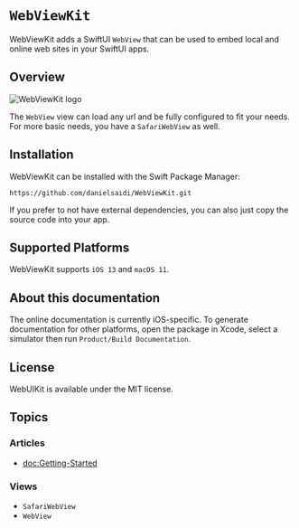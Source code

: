 # ``WebViewKit``

WebViewKit adds a SwiftUI `WebView` that can be used to embed local and online web sites in your SwiftUI apps.



## Overview

![WebViewKit logo](Logo.png)

The `WebView` view can load any url and be fully configured to fit your needs. For more basic needs, you have a `SafariWebView` as well.



## Installation

WebViewKit can be installed with the Swift Package Manager:

```
https://github.com/danielsaidi/WebViewKit.git
```

If you prefer to not have external dependencies, you can also just copy the source code into your app.



## Supported Platforms

WebViewKit supports `iOS 13` and `macOS 11`.



## About this documentation

The online documentation is currently iOS-specific. To generate documentation for other platforms, open the package in Xcode, select a simulator then run `Product/Build Documentation`.



## License

WebUIKit is available under the MIT license.



## Topics

### Articles

- <doc:Getting-Started>

### Views

- ``SafariWebView``
- ``WebView``
